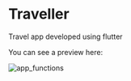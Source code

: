 # Traveller

Travel app developed using flutter

You can see a preview here:

![app_functions](screenshots/app.gif)
